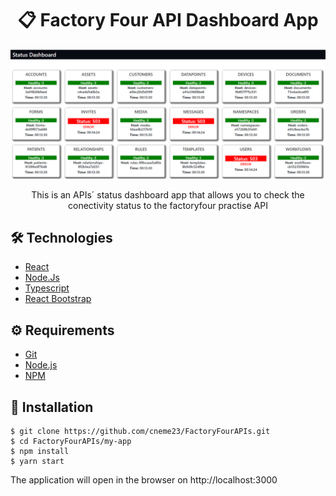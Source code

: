 
# <div align="center">📋 Factory Four API Dashboard App</div>

<a href="https://api-status-viewer.netlify.app/">
<img src="./appFoto1.PNG"/>
                             </a>
<p align="center">This is an APIs´ status dashboard app that allows you to check the conectivity status to the factoryfour practise API  </p>

## 🛠️ Technologies

<ul>
  <li><a href="https://reactjs.org/">React</a></li>
  <li><a href="https://skeleton-framework.github.io/">Node.Js</a></li>
  <li><a href="https://www.typescriptlang.org/">Typescript</a></li>
  <li><a href="https://react-bootstrap.github.io/">React Bootstrap</a></li>
</ul>

## ⚙️ Requirements

<ul>
  <li><a href="https://git-scm.com/">Git</a></li>
  <li><a href="https://nodejs.org/en/">Node.js</a></li>
  <li><a href="https://www.npmjs.com/">NPM</a></li>
</ul>

## 🚀 Installation

```
$ git clone https://github.com/cneme23/FactoryFourAPIs.git
$ cd FactoryFourAPIs/my-app
$ npm install
$ yarn start
```

The application will open in the browser on http://localhost:3000
